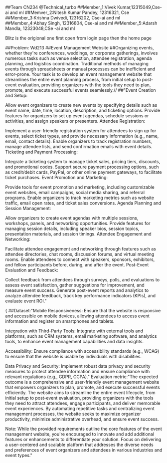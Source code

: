 ##Team CN234 @Technical_turbo
##Member_1:Vivek Kumar,12315049,Cse-ai and ml
##Memver_2:Nitesh Kumar Pandey, 12316321, Cse
##Member_3:Krishna Dwivedi, 12316202, Cse-ai and ml
##Member_4:Abhay Singh, 12316804, Cse-ai and ml
##Member_5:Adarsh Mandla, 12323048,CSe -ai and ml

Blitz is the origional one
first open from login page
then the home page

##Problem: Wd213
##Event Management Website
##Organizing events, whether they're conferences, weddings, or corporate gatherings, involves numerous tasks such as venue selection, attendee registration, agenda planning, and logistics coordination. Traditional methods of managing events through spreadsheets or manual processes can be inefficient and error-prone. Your task is to develop an event management website that streamlines the entire event planning process, from initial setup to post-event evaluation, providing organizers with the tools they need to plan, promote, and execute successful events seamlessly.//
##"Event Creation and Setup:

Allow event organizers to create new events by specifying details such as event name, date, time, location, description, and ticketing options.
Provide features for organizers to set up event agendas, schedule sessions or activities, and assign speakers or presenters.
Attendee Registration:

Implement a user-friendly registration system for attendees to sign up for events, select ticket types, and provide necessary information (e.g., name, email, contact details).
Enable organizers to track registration numbers, manage attendee lists, and send confirmation emails with event details.
Ticketing and Payment Processing:

Integrate a ticketing system to manage ticket sales, pricing tiers, discounts, and promotional codes.
Support secure payment processing options, such as credit/debit cards, PayPal, or other online payment gateways, to facilitate ticket purchases.
Event Promotion and Marketing:

Provide tools for event promotion and marketing, including customizable event websites, email campaigns, social media sharing, and referral programs.
Enable organizers to track marketing metrics such as website traffic, email open rates, and ticket sales conversions.
Agenda Planning and Session Management:

Allow organizers to create event agendas with multiple sessions, workshops, panels, and networking opportunities.
Provide features for managing session details, including speaker bios, session topics, presentation materials, and session timings.
Attendee Engagement and Networking:

Facilitate attendee engagement and networking through features such as attendee directories, chat rooms, discussion forums, and virtual meeting rooms.
Enable attendees to connect with speakers, sponsors, exhibitors, and fellow participants before, during, and after the event.
Post-Event Evaluation and Feedback:

Collect feedback from attendees through surveys, polls, and evaluations to assess event satisfaction, gather suggestions for improvement, and measure event success.
Generate post-event reports and analytics to analyze attendee feedback, track key performance indicators (KPIs), and evaluate event ROI."

{
##Dataset:"Mobile Responsiveness: Ensure that the website is responsive and accessible on mobile devices, allowing attendees to access event information and register on smartphones and tablets.

Integration with Third-Party Tools: Integrate with external tools and platforms, such as CRM systems, email marketing software, and analytics tools, to enhance event management capabilities and data insights.

Accessibility: Ensure compliance with accessibility standards (e.g., WCAG) to ensure that the website is usable by individuals with disabilities.

Data Privacy and Security: Implement robust data privacy and security measures to protect attendee information and ensure compliance with relevant regulations (e.g., GDPR, CCPA)."
Evaluation metric:"The expected outcome is a comprehensive and user-friendly event management website that empowers organizers to plan, promote, and execute successful events efficiently. The website aims to streamline the entire event lifecycle, from initial setup to post-event evaluation, providing organizers with the tools they need to attract attendees, engage participants, and deliver memorable event experiences. By automating repetitive tasks and centralizing event management processes, the website seeks to maximize organizer productivity, minimize administrative overhead, and ensure event success.

Note: While the provided requirements outline the core features of the event management website, you're encouraged to innovate and add additional features or enhancements to differentiate your solution. Focus on delivering a user-centered and scalable platform that addresses the diverse needs and preferences of event organizers and attendees in various industries and event types."